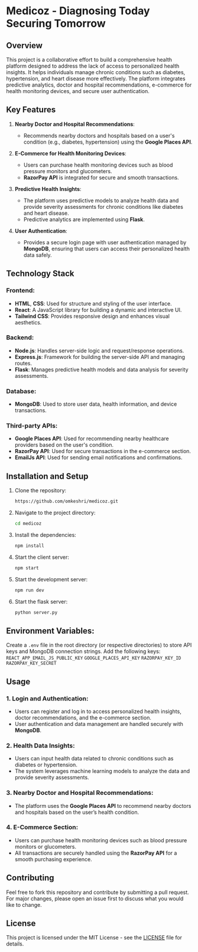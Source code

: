 # Medicoz - Diagnosing Today Securing Tomorrow

## Overview

This project is a collaborative effort to build a comprehensive health platform designed to address the lack of access to personalized health insights. It helps individuals manage chronic conditions such as diabetes, hypertension, and heart disease more effectively. The platform integrates predictive analytics, doctor and hospital recommendations, e-commerce for health monitoring devices, and secure user authentication.

## Key Features

1. **Nearby Doctor and Hospital Recommendations**:
   - Recommends nearby doctors and hospitals based on a user's condition (e.g., diabetes, hypertension) using the **Google Places API**.

2. **E-Commerce for Health Monitoring Devices**:
   - Users can purchase health monitoring devices such as blood pressure monitors and glucometers.
   - **RazorPay API** is integrated for secure and smooth transactions.

3. **Predictive Health Insights**:
   - The platform uses predictive models to analyze health data and provide severity assessments for chronic conditions like diabetes and heart disease.
   - Predictive analytics are implemented using **Flask**.

4. **User Authentication**:
   - Provides a secure login page with user authentication managed by **MongoDB**, ensuring that users can access their personalized health data safely.

## Technology Stack

### Frontend:
- **HTML**, **CSS**: Used for structure and styling of the user interface.
- **React**: A JavaScript library for building a dynamic and interactive UI.
- **Tailwind CSS**: Provides responsive design and enhances visual aesthetics.

### Backend:
- **Node.js**: Handles server-side logic and request/response operations.
- **Express.js**: Framework for building the server-side API and managing routes.
- **Flask**: Manages predictive health models and data analysis for severity assessments.

### Database:
- **MongoDB**: Used to store user data, health information, and device transactions.

### Third-party APIs:
- **Google Places API**: Used for recommending nearby healthcare providers based on the user's condition.
- **RazorPay API**: Used for secure transactions in the e-commerce section.
- **EmailJs API**: Used for sending email notifications and confirmations.

## Installation and Setup

1. Clone the repository:
    ```bash
    https://github.com/omkeshri/medicoz.git
    ```

2. Navigate to the project directory:
    ```bash
    cd medicoz
    ```

3. Install the dependencies:
    ```bash
    npm install
    ```

4. Start the client server:
    ```bash
    npm start
    ```

5. Start the development server:
    ```bash
    npm run dev
    ```

6. Start the flask server:
    ```bash
    python server.py
    ```

## Environment Variables:

Create a `.env` file in the root directory (or respective directories) to store API keys and MongoDB connection strings. Add the following keys:
`REACT_APP_EMAIL_JS_PUBLIC_KEY`  `GOOGLE_PLACES_API_KEY`  `RAZORPAY_KEY_ID`  `RAZORPAY_KEY_SECRET`

## Usage

### 1. **Login and Authentication**:
- Users can register and log in to access personalized health insights, doctor recommendations, and the e-commerce section.
- User authentication and data management are handled securely with **MongoDB**.

### 2. **Health Data Insights**:
- Users can input health data related to chronic conditions such as diabetes or hypertension.
- The system leverages machine learning models to analyze the data and provide severity assessments.

### 3. **Nearby Doctor and Hospital Recommendations**:
- The platform uses the **Google Places API** to recommend nearby doctors and hospitals based on the user’s health condition.

### 4. **E-Commerce Section**:
- Users can purchase health monitoring devices such as blood pressure monitors or glucometers.
- All transactions are securely handled using the **RazorPay API** for a smooth purchasing experience.

## Contributing

Feel free to fork this repository and contribute by submitting a pull request. For major changes, please open an issue first to discuss what you would like to change.

## License

This project is licensed under the MIT License - see the [LICENSE](LICENSE) file for details.
